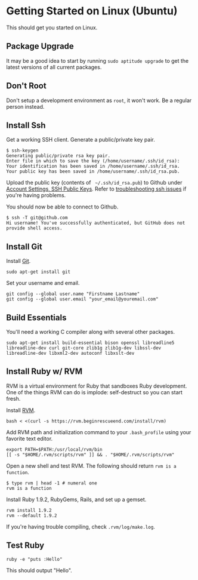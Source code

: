 Getting Started on Linux (Ubuntu)
=================================

This should get you started on Linux.

Package Upgrade
---------------

It may be a good idea to start by running `sudo aptitude upgrade` to get the latest versions of all current packages.

Don't Root
----------

Don't setup a development environment as `root`, it won't work. Be a regular person instead.

Install Ssh
-----------

Get a working SSH client. Generate a public/private key pair.

    $ ssh-keygen
    Generating public/private rsa key pair.
    Enter file in which to save the key (/home/username/.ssh/id_rsa):
    Your identification has been saved in /home/username/.ssh/id_rsa.
    Your public key has been saved in /home/username/.ssh/id_rsa.pub.

Upload the public key (contents of ` ~/.ssh/id_rsa.pub`) to Github under [Account Settings, SSH Public Keys](https://github.com/account). Refer to [troubleshooting ssh issues](http://help.github.com/troubleshooting-ssh/) if you're having problems.

You should now be able to connect to Github.

    $ ssh -T git@github.com
    Hi username! You've successfully authenticated, but GitHub does not provide shell access.

Install Git
-----------

Install [Git](http://git-scm.com/download).

    sudo apt-get install git

Set your username and email.

    git config --global user.name "Firstname Lastname"
    git config --global user.email "your_email@youremail.com"

Build Essentials
----------------

You'll need a working C compiler along with several other packages.

    sudo apt-get install build-essential bison openssl libreadline5 libreadline-dev curl git-core zlib1g zlib1g-dev libssl-dev libreadline-dev libxml2-dev autoconf libxslt-dev

Install Ruby w/ RVM
-------------------

RVM is a virtual environment for Ruby that sandboxes Ruby development. One of the things RVM can do is implode: self-destruct so you can start fresh.

Install [RVM](http://rvm.beginrescueend.com/).

    bash < <(curl -s https://rvm.beginrescueend.com/install/rvm)

Add RVM path and initialization command to your `.bash_profile` using your favorite text editor.

    export PATH=$PATH:/usr/local/rvm/bin
    [[ -s "$HOME/.rvm/scripts/rvm" ]] && . "$HOME/.rvm/scripts/rvm"

Open a new shell and test RVM. The following should return `rvm is a function`.

    $ type rvm | head -1 # numeral one
    rvm is a function

Install Ruby 1.9.2, RubyGems, Rails, and set up a gemset.

    rvm install 1.9.2
    rvm --default 1.9.2

If you're having trouble compiling, check `.rvm/log/make.log`.

Test Ruby
---------

    ruby -e "puts :Hello"

This should output "Hello".

